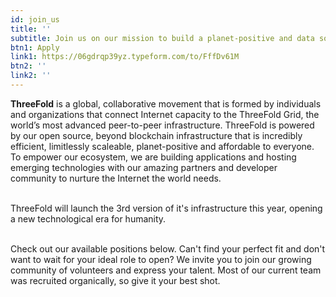 ```yaml
---
id: join_us
title: ''
subtitle: Join us on our mission to build a planet-positive and data sovereign Internet owned by the people.
btn1: Apply
link1: https://06gdrqp39yz.typeform.com/to/FffDv61M
btn2: ''
link2: ''
---
```


**ThreeFold** is a global, collaborative movement that is formed by individuals and organizations that connect Internet capacity to the ThreeFold Grid, the world’s most advanced peer-to-peer infrastructure. ThreeFold is powered by our open source, beyond blockchain infrastructure that is incredibly efficient, limitlessly scaleable, planet-positive and affordable to everyone. To empower our ecosystem, we are building applications and hosting emerging technologies with our amazing partners and developer community to nurture the Internet the world needs. 
<br/>
<br/>

ThreeFold will launch the 3rd version of it's infrastructure this year, opening a new technological era for humanity. 
<br/>
<br/>

Check out our available positions below. Can't find your perfect fit and don't want to wait for your ideal role to open? We invite you to join our growing community of volunteers and express your talent. Most of our current team was recruited organically, so give it your best shot.
